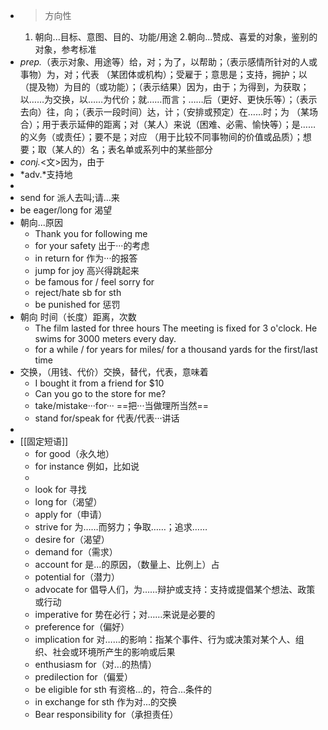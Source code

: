 - >方向性
  1. 朝向...目标、意图、目的、功能/用途
  2.朝向...赞成、喜爱的对象，鉴别的对象，参考标准
- *prep.*（表示对象、用途等）给，对；为了，以帮助；（表示感情所针对的人或事物）为，对；代表 （某团体或机构）；受雇于；意思是；支持，拥护；以（提及物）为目的（或功能）；（表示结果）因为，由于；为得到，为获取；以……为交换，以……为代价；就……而言；……后（更好、更快乐等）；（表示去向）往，向；（表示一段时间）达，计；（安排或预定）在……时；为 （某场合）；用于表示延伸的距离；对（某人）来说（困难、必需、愉快等）；是……的义务（或责任）；要不是；对应 （用于比较不同事物间的价值或品质）；想要；取（某人的）名；表名单或系列中的某些部分
- *conj.*<文>因为，由于
- *adv.*支持地
-
- send for 派人去叫;请...来
- be eager/long for 渴望
- 朝向...原因
	- Thank you for following me
	- for your safety 出于···的考虑
	- in return for 作为···的报答
	- jump for joy 高兴得跳起来
	- be famous for / feel sorry for
	- reject/hate sb for sth
	- be punished for 惩罚
- 朝向 时间（长度）距离，次数
	- The film lasted for three hours
	  The meeting is fixed for 3 o'clock.
	  He swims for 3000 meters every day.
	- for a while / for years
	  for miles/ for a thousand yards
	  for the first/last time
- 交换，（用钱、代价）交换，替代，代表，意味着
	- I bought it from a friend for $10
	- Can you go to the store for me?
	- take/mistake···for··· ==把···当做理所当然==
	- stand for/speak for 代表/代表···讲话
-
- [[固定短语]]
	- for good（永久地）
	- for instance 例如，比如说
	-
	- look for 寻找
	- long for（渴望）
	- apply for（申请）
	- strive for  为……而努力；争取……；追求……
	- desire for（渴望）
	- demand for（需求）
	- account for 是...的原因，（数量上、比例上）占
	- potential for（潜力）
	- advocate for 倡导人们，为……辩护或支持：支持或提倡某个想法、政策或行动
	- imperative for 势在必行；对……来说是必要的
	- preference for（偏好）
	- implication for 对……的影响：指某个事件、行为或决策对某个人、组织、社会或环境所产生的影响或后果
	- enthusiasm for（对...的热情）
	- predilection for（偏爱）
	- be eligible for sth 有资格...的，符合...条件的
	- in exchange for sth 作为对...的交换
	- Bear responsibility for（承担责任）
